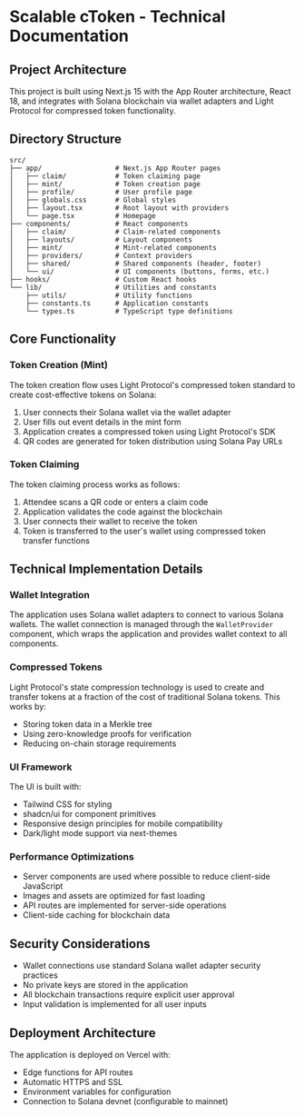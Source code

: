 # Scalable cToken - Technical Documentation

## Project Architecture

This project is built using Next.js 15 with the App Router architecture, React 18, and integrates with Solana blockchain via wallet adapters and Light Protocol for compressed token functionality.

## Directory Structure

```
src/
├── app/                  # Next.js App Router pages
│   ├── claim/            # Token claiming page
│   ├── mint/             # Token creation page
│   ├── profile/          # User profile page
│   ├── globals.css       # Global styles
│   ├── layout.tsx        # Root layout with providers
│   └── page.tsx          # Homepage
├── components/           # React components
│   ├── claim/            # Claim-related components
│   ├── layouts/          # Layout components
│   ├── mint/             # Mint-related components
│   ├── providers/        # Context providers
│   ├── shared/           # Shared components (header, footer)
│   └── ui/               # UI components (buttons, forms, etc.)
├── hooks/                # Custom React hooks
└── lib/                  # Utilities and constants
    ├── utils/            # Utility functions
    ├── constants.ts      # Application constants
    └── types.ts          # TypeScript type definitions
```

## Core Functionality

### Token Creation (Mint)

The token creation flow uses Light Protocol's compressed token standard to create cost-effective tokens on Solana:

1. User connects their Solana wallet via the wallet adapter
2. User fills out event details in the mint form
3. Application creates a compressed token using Light Protocol's SDK
4. QR codes are generated for token distribution using Solana Pay URLs

### Token Claiming

The token claiming process works as follows:

1. Attendee scans a QR code or enters a claim code
2. Application validates the code against the blockchain
3. User connects their wallet to receive the token
4. Token is transferred to the user's wallet using compressed token transfer functions

## Technical Implementation Details

### Wallet Integration

The application uses Solana wallet adapters to connect to various Solana wallets. The wallet connection is managed through the `WalletProvider` component, which wraps the application and provides wallet context to all components.

### Compressed Tokens

Light Protocol's state compression technology is used to create and transfer tokens at a fraction of the cost of traditional Solana tokens. This works by:

- Storing token data in a Merkle tree
- Using zero-knowledge proofs for verification
- Reducing on-chain storage requirements

### UI Framework

The UI is built with:

- Tailwind CSS for styling
- shadcn/ui for component primitives
- Responsive design principles for mobile compatibility
- Dark/light mode support via next-themes

### Performance Optimizations

- Server components are used where possible to reduce client-side JavaScript
- Images and assets are optimized for fast loading
- API routes are implemented for server-side operations
- Client-side caching for blockchain data

## Security Considerations

- Wallet connections use standard Solana wallet adapter security practices
- No private keys are stored in the application
- All blockchain transactions require explicit user approval
- Input validation is implemented for all user inputs

## Deployment Architecture

The application is deployed on Vercel with:

- Edge functions for API routes
- Automatic HTTPS and SSL
- Environment variables for configuration
- Connection to Solana devnet (configurable to mainnet)
